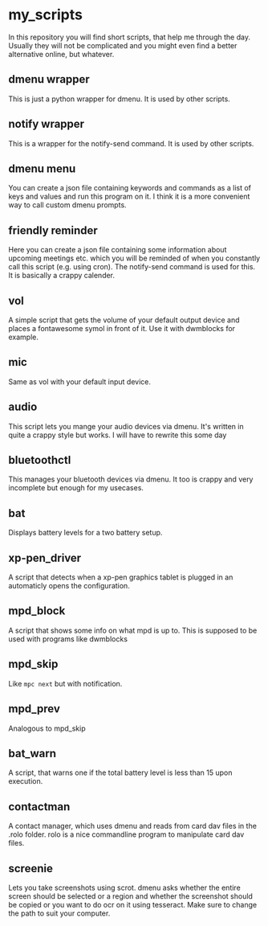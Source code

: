 # my_scripts

In this repository you will find short scripts, that help me through the day.
Usually they will not be complicated and you might even find a better
alternative online, but whatever.

## dmenu wrapper

This is just a python wrapper for dmenu. It is used by other scripts.

## notify wrapper

This is a wrapper for the notify-send command. It is used by other scripts.

## dmenu menu

You can create a json file containing keywords and commands as a list of keys
and values and run this program on it. I think it is a more convenient way to
call custom dmenu prompts.

## friendly reminder

Here you can create a json file containing some information about upcoming
meetings etc. which you will be reminded of when you constantly call this
script (e.g. using cron). The notify-send command is used for this. It is
basically a crappy calender.

## vol

A simple script that gets the volume of your default output device and places
a fontawesome symol in front of it. Use it with dwmblocks for example.

## mic

Same as vol with your default input device.

## audio

This script lets you mange your audio devices via dmenu. It's written in
quite a crappy style but works. I will have to rewrite this some day

## bluetoothctl

This manages your bluetooth devices via dmenu. It too is crappy and very
incomplete but enough for my usecases.

## bat

Displays battery levels for a two battery setup.

## xp-pen_driver

A script that detects when a xp-pen graphics tablet is plugged in an
automaticly opens the configuration.

## mpd_block

A script that shows some info on what mpd is up to. This is supposed to be
used with programs like dwmblocks

## mpd_skip

Like `mpc next` but with notification.

## mpd_prev

Analogous to mpd_skip

## bat_warn

A script, that warns one if the total battery level is less than 15 upon
execution.

## contactman

A contact manager, which uses dmenu and reads from card dav files in the .rolo
folder. rolo is a nice commandline program to manipulate card dav files.

## screenie

Lets you take screenshots using scrot. dmenu asks whether the entire screen
should be selected or a region and whether the screenshot should be copied
or you want to do ocr on it using tesseract. Make sure to change the path to
suit your computer.

